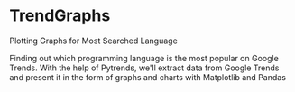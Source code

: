 # TrendGraphs
Plotting Graphs for Most Searched Language

Finding out which programming language is the most popular on Google Trends.
With the help of Pytrends, we'll extract data from Google Trends and present it
in the form of graphs and charts with Matplotlib and Pandas
